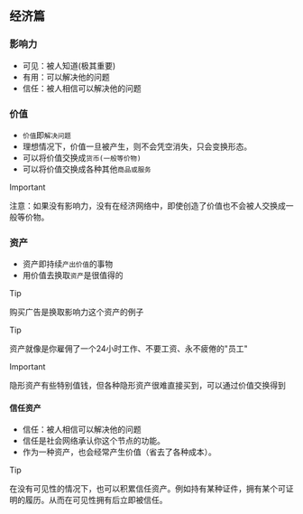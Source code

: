 ## 经济篇

### 影响力

- 可见：被人知道(极其重要)
- 有用：可以解决他的问题
- 信任：被人相信可以解决他的问题

### 价值

- `价值`即`解决问题`
- 理想情况下，价值一旦被产生，则不会凭空消失，只会变换形态。
- 可以将价值交换成`货币(一般等价物)`
- 可以将价值交换成各种其他`商品或服务`

> [!IMPORTANT]
> 注意：如果没有影响力，没有在经济网络中，即使创造了价值也不会被人交换成一般等价物。

### 资产

- 资产即持续`产出价值`的事物
- 用价值去换取`资产`是很值得的

> [!TIP]
> 购买广告是换取影响力这个资产的例子

> [!TIP]
> 资产就像是你雇佣了一个24小时工作、不要工资、永不疲倦的"员工"

> [!IMPORTANT]
> 隐形资产有些特别值钱，但各种隐形资产很难直接买到，可以通过价值交换得到

#### 信任资产

- 信任：被人相信可以解决他的问题
- 信任是社会网络承认你这个节点的功能。
- 作为一种资产，也会经常产生价值（省去了各种成本）。

> [!TIP]
> 在没有可见性的情况下，也可以积累信任资产。例如持有某种证件，拥有某个可证明的履历。从而在可见性拥有后立即被信任。
